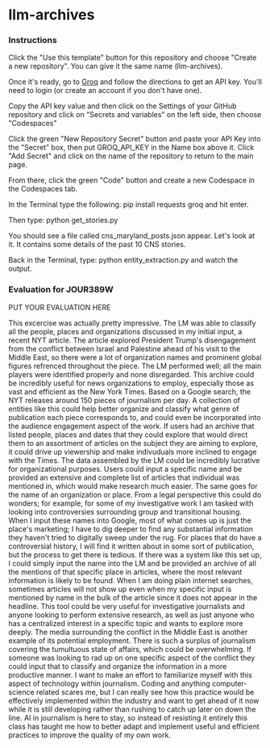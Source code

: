 # llm-archives

### Instructions

Click the "Use this template" button for this repository and choose "Create a new repository". You can give it the same name (llm-archives).

Once it's ready, go to [Groq](https://console.groq.com/keys) and follow the directions to get an API key. You'll need to login (or create an account if you don't have one).

Copy the API key value and then click on the Settings of your GitHub repository and click on "Secrets and variables" on the left side, then choose "Codespaces"

Click the green "New Repository Secret" button and paste your API Key into the "Secret" box, then put GROQ_API_KEY in the Name box above it. Click "Add Secret" and click on the name of the repository to return to the main page.

From there, click the green "Code" button and create a new Codespace in the Codespaces tab.

In the Terminal type the following: pip install requests groq and hit enter.

Then type: python get_stories.py

You should see a file called cns_maryland_posts.json appear. Let's look at it. It contains some details of the past 10 CNS stories.

Back in the Terminal, type: python entity_extraction.py and watch the output.

### Evaluation for JOUR389W

PUT YOUR EVALUATION HERE

This excercise was actually pretty impressive. The LM was able to classify all the people, places and organizations discussed in my initial input, a recent NYT article. The article explored President Trump's disengagement from the conflict between Israel and Palestine ahead of his visit to the Middle East, so there were a lot of organization names and prominent global figures refrenced throughout the piece. The LM performed well; all the main players were identified properly and none disregarded.
This archive could be incredibly useful for news organizations to employ, especially those as vast and efficient as the New York Times. Based on a Google search, the NYT releases around 150 pieces of journalism per day. A collection of entities like this could help better organize and classify what genre of publication each piece corresponds to, and could even be incorporated into the audience engagement aspect of the work. If users had an archive that listed people, places and dates that they could explore that would direct them to an assortment of articles on the subject they are aiming to explore, it could drive up viewership and make indivuduals more inclined to engage with the Times. The data assembled by the LM could be incredibly lucrative for organizational purposes. 
Users could input a specific name and be provided an extensive and complete list of articles that individual was mentioned in, which would make research much easier. The same goes for the name of an organization or place. From a legal perspective this could do wonders; for example, for some of my investigative work I am tasked with looking into controversies surrounding group and transitional housing. When I input these names into Google, most of what comes up is just the place's marketing; I have to dig deeper to find any substantial information they haven't tried to digitally sweep under the rug. For places that do have a controversial history, I will find it written about in some sort of publication, but the process to get there is tedious. If there was a system like this set up, I could simply input the name into the LM and be provided an archive of all the mentions of that specific place in articles, where the most relevant information is likely to be found. When I am doing plain internet searches, sometimes articles will not show up even when my specific input is mentioned by name in the bulk of the article since it does not appear in the headline. 
This tool could be very useful for investigative journalists and anyone looking to perform extensive research, as well as just anyone who has a centralized interest in a specific topic and wants to explore more deeply. The media surrounding the conflict in the Middle East is another example of its potential employment. There is such a surplus of journalism covering the tumultuous state of affairs, which could be overwhelming. If someone was looking to rad up on one specific aspect of the conflict they could input that to classify and organize the information in a more productive manner. 
I want to make an effort to familiarize myself with this aspect of technology within journalism. Coding and anything computer-science related scares me, but I can really see how this practice would be effectively implemented within the industry and want to get ahead of it now while it is still developing rather than rushing to catch up later on down the line. AI in journalism is here to stay, so instead of resisting it entirely this class has taught me how to better adapt and implement useful and efficient practices to improve the quality of my own work. 